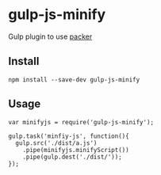 # gulp-js-minify

Gulp plugin to use [packer](http://dean.edwards.name/packer)

## Install

```
npm install --save-dev gulp-js-minify
```

## Usage

```
var minifyjs = require('gulp-js-minify');

gulp.task('minfiy-js', function(){
  gulp.src('./dist/a.js')
    .pipe(minifyjs.minifyScript())
    .pipe(gulp.dest('./dist/'));
});
```
